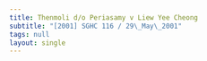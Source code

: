 ```yaml
---
title: Thenmoli d/o Periasamy v Liew Yee Cheong
subtitle: "[2001] SGHC 116 / 29\_May\_2001"
tags: null
layout: single
---
```



